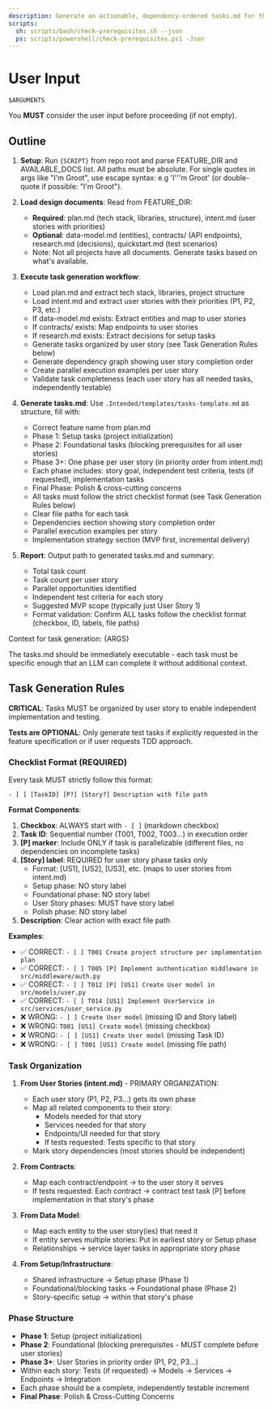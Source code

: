 ```yaml
---
description: Generate an actionable, dependency-ordered tasks.md for the feature based on available design artifacts.
scripts:
  sh: scripts/bash/check-prerequisites.sh --json
  ps: scripts/powershell/check-prerequisites.ps1 -Json
---
```


# User Input

```text
$ARGUMENTS
```

You **MUST** consider the user input before proceeding (if not empty).

## Outline

1. **Setup**: Run `{SCRIPT}` from repo root and parse FEATURE_DIR and AVAILABLE_DOCS list. All paths must be absolute.
For single quotes in args like "I'm Groot", use escape syntax: e.g 'I'\''m Groot' (or double-quote if possible: "I'm Groot").

2. **Load design documents**: Read from FEATURE_DIR:
     - **Required**: plan.md (tech stack, libraries, structure), intent.md (user stories with priorities)
     - **Optional**: data-model.md (entities), contracts/ (API endpoints), research.md (decisions), quickstart.md (test scenarios)
     - Note: Not all projects have all documents. Generate tasks based on what's available.

3. **Execute task generation workflow**:
     - Load plan.md and extract tech stack, libraries, project structure
     - Load intent.md and extract user stories with their priorities (P1, P2, P3, etc.)
     - If data-model.md exists: Extract entities and map to user stories
     - If contracts/ exists: Map endpoints to user stories
     - If research.md exists: Extract decisions for setup tasks
     - Generate tasks organized by user story (see Task Generation Rules below)
     - Generate dependency graph showing user story completion order
     - Create parallel execution examples per user story
     - Validate task completeness (each user story has all needed tasks, independently testable)

4. **Generate tasks.md**: Use `.Intended/templates/tasks-template.md` as structure, fill with:
     - Correct feature name from plan.md
     - Phase 1: Setup tasks (project initialization)
     - Phase 2: Foundational tasks (blocking prerequisites for all user stories)
     - Phase 3+: One phase per user story (in priority order from intent.md)
     - Each phase includes: story goal, independent test criteria, tests (if requested), implementation tasks
     - Final Phase: Polish & cross-cutting concerns
     - All tasks must follow the strict checklist format (see Task Generation Rules below)
     - Clear file paths for each task
     - Dependencies section showing story completion order
     - Parallel execution examples per story
     - Implementation strategy section (MVP first, incremental delivery)

5. **Report**: Output path to generated tasks.md and summary:
     - Total task count
     - Task count per user story
     - Parallel opportunities identified
     - Independent test criteria for each story
     - Suggested MVP scope (typically just User Story 1)
     - Format validation: Confirm ALL tasks follow the checklist format (checkbox, ID, labels, file paths)

Context for task generation: {ARGS}

The tasks.md should be immediately executable - each task must be specific enough that an LLM can complete it without
additional context.

## Task Generation Rules

**CRITICAL**: Tasks MUST be organized by user story to enable independent implementation and testing.

**Tests are OPTIONAL**: Only generate test tasks if explicitly requested in the feature specification or if user requests
TDD approach.

### Checklist Format (REQUIRED)

Every task MUST strictly follow this format:

```text
- [ ] [TaskID] [P?] [Story?] Description with file path
```

**Format Components**:

1. **Checkbox**: ALWAYS start with `- [ ]` (markdown checkbox)
2. **Task ID**: Sequential number (T001, T002, T003...) in execution order
3. **[P] marker**: Include ONLY if task is parallelizable (different files, no dependencies on incomplete tasks)
4. **[Story] label**: REQUIRED for user story phase tasks only
     - Format: [US1], [US2], [US3], etc. (maps to user stories from intent.md)
     - Setup phase: NO story label
     - Foundational phase: NO story label
     - User Story phases: MUST have story label
     - Polish phase: NO story label
5. **Description**: Clear action with exact file path

**Examples**:

- ✅ CORRECT: `- [ ] T001 Create project structure per implementation plan`
- ✅ CORRECT: `- [ ] T005 [P] Implement authentication middleware in src/middleware/auth.py`
- ✅ CORRECT: `- [ ] T012 [P] [US1] Create User model in src/models/user.py`
- ✅ CORRECT: `- [ ] T014 [US1] Implement UserService in src/services/user_service.py`
- ❌ WRONG: `- [ ] Create User model` (missing ID and Story label)
- ❌ WRONG: `T001 [US1] Create model` (missing checkbox)
- ❌ WRONG: `- [ ] [US1] Create User model` (missing Task ID)
- ❌ WRONG: `- [ ] T001 [US1] Create model` (missing file path)

### Task Organization

1. **From User Stories (intent.md)** - PRIMARY ORGANIZATION:
     - Each user story (P1, P2, P3...) gets its own phase
     - Map all related components to their story:
       - Models needed for that story
       - Services needed for that story
       - Endpoints/UI needed for that story
       - If tests requested: Tests specific to that story
     - Mark story dependencies (most stories should be independent)

2. **From Contracts**:
     - Map each contract/endpoint → to the user story it serves
     - If tests requested: Each contract → contract test task [P] before implementation in that story's phase

3. **From Data Model**:
     - Map each entity to the user story(ies) that need it
     - If entity serves multiple stories: Put in earliest story or Setup phase
     - Relationships → service layer tasks in appropriate story phase

4. **From Setup/Infrastructure**:
     - Shared infrastructure → Setup phase (Phase 1)
     - Foundational/blocking tasks → Foundational phase (Phase 2)
     - Story-specific setup → within that story's phase

### Phase Structure

- **Phase 1**: Setup (project initialization)
- **Phase 2**: Foundational (blocking prerequisites - MUST complete before user stories)
- **Phase 3+**: User Stories in priority order (P1, P2, P3...)
- Within each story: Tests (if requested) → Models → Services → Endpoints → Integration
- Each phase should be a complete, independently testable increment
- **Final Phase**: Polish & Cross-Cutting Concerns
